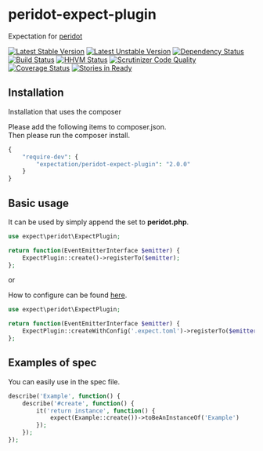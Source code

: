 peridot-expect-plugin
======================================

Expectation for [peridot](https://github.com/peridot-php/peridot)

[![Latest Stable Version](https://poser.pugx.org/expect/peridot-expect-plugin/v/stable.svg)](https://packagist.org/packages/expectation/peridot-expect-plugin) [![Latest Unstable Version](https://poser.pugx.org/expect/peridot-expect-plugin/v/unstable.svg)](https://packagist.org/packages/expectation/peridot-expect-plugin)
[![Dependency Status](https://www.versioneye.com/user/projects/551fa0b6971f7843390002ef/badge.svg?style=flat)](https://www.versioneye.com/user/projects/551fa0b6971f7843390002ef)
[![Build Status](https://travis-ci.org/expectation-php/peridot-expect-plugin.svg?branch=master)](https://travis-ci.org/expectation-php/peridot-expect-plugin)
[![HHVM Status](http://hhvm.h4cc.de/badge/expect/peridot-expect-plugin.svg)](http://hhvm.h4cc.de/package/expect/peridot-expect-plugin)
[![Scrutinizer Code Quality](https://scrutinizer-ci.com/g/expectation-php/peridot-expect-plugin/badges/quality-score.png?b=master)](https://scrutinizer-ci.com/g/expectation-php/peridot-expect-plugin/?branch=master)
[![Coverage Status](https://coveralls.io/repos/expectation-php/peridot-expect-plugin/badge.png?branch=master)](https://coveralls.io/r/expectation-php/peridot-expect-plugin?branch=master)
[![Stories in Ready](https://badge.waffle.io/expectation-php/peridot-expect-plugin.png?label=ready&title=Ready)](https://waffle.io/expectation-php/peridot-expect-plugin)

Installation
------------------

Installation that uses the composer

Please add the following items to composer.json.  
Then please run the composer install.

```php
{
    "require-dev": {
        "expectation/peridot-expect-plugin": "2.0.0"
    }
}
```

Basic usage
------------------

It can be used by simply append the set to **peridot.php**.

```php
use expect\peridot\ExpectPlugin;

return function(EventEmitterInterface $emitter) {
    ExpectPlugin::create()->registerTo($emitter);
};
```

or

How to configure can be found [here](https://github.com/expectation-php/expect).


```php
use expect\peridot\ExpectPlugin;

return function(EventEmitterInterface $emitter) {
    ExpectPlugin::createWithConfig('.expect.toml')->registerTo($emitter);
};
```



Examples of spec
------------------

You can easily use in the spec file.

```php
describe('Example', function() {
    describe('#create', function() {
        it('return instance', function() {
            expect(Example::create())->toBeAnInstanceOf('Example')
        });
    });
});
```
